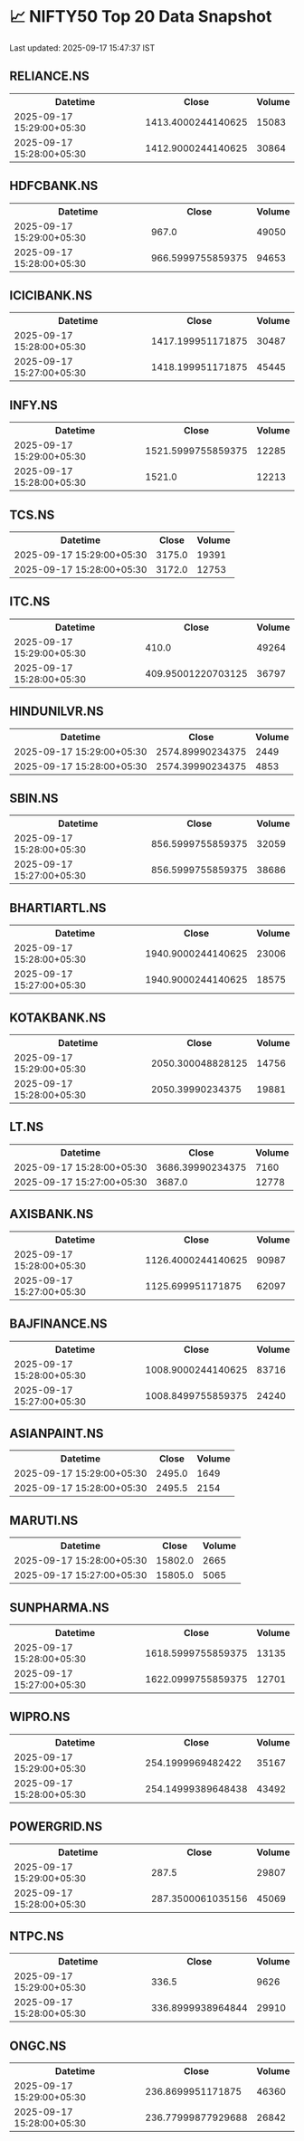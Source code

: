 # 📈 NIFTY50 Top 20 Data Snapshot

Last updated: 2025-09-17 15:47:37 IST

## RELIANCE.NS

<table>
  <tr><th>Datetime</th><th>Close</th><th>Volume</th></tr>
  <tr><td>2025-09-17 15:29:00+05:30</td><td>1413.4000244140625</td><td>15083</td></tr>
  <tr><td>2025-09-17 15:28:00+05:30</td><td>1412.9000244140625</td><td>30864</td></tr>
</table>

## HDFCBANK.NS

<table>
  <tr><th>Datetime</th><th>Close</th><th>Volume</th></tr>
  <tr><td>2025-09-17 15:29:00+05:30</td><td>967.0</td><td>49050</td></tr>
  <tr><td>2025-09-17 15:28:00+05:30</td><td>966.5999755859375</td><td>94653</td></tr>
</table>

## ICICIBANK.NS

<table>
  <tr><th>Datetime</th><th>Close</th><th>Volume</th></tr>
  <tr><td>2025-09-17 15:28:00+05:30</td><td>1417.199951171875</td><td>30487</td></tr>
  <tr><td>2025-09-17 15:27:00+05:30</td><td>1418.199951171875</td><td>45445</td></tr>
</table>

## INFY.NS

<table>
  <tr><th>Datetime</th><th>Close</th><th>Volume</th></tr>
  <tr><td>2025-09-17 15:29:00+05:30</td><td>1521.5999755859375</td><td>12285</td></tr>
  <tr><td>2025-09-17 15:28:00+05:30</td><td>1521.0</td><td>12213</td></tr>
</table>

## TCS.NS

<table>
  <tr><th>Datetime</th><th>Close</th><th>Volume</th></tr>
  <tr><td>2025-09-17 15:29:00+05:30</td><td>3175.0</td><td>19391</td></tr>
  <tr><td>2025-09-17 15:28:00+05:30</td><td>3172.0</td><td>12753</td></tr>
</table>

## ITC.NS

<table>
  <tr><th>Datetime</th><th>Close</th><th>Volume</th></tr>
  <tr><td>2025-09-17 15:29:00+05:30</td><td>410.0</td><td>49264</td></tr>
  <tr><td>2025-09-17 15:28:00+05:30</td><td>409.95001220703125</td><td>36797</td></tr>
</table>

## HINDUNILVR.NS

<table>
  <tr><th>Datetime</th><th>Close</th><th>Volume</th></tr>
  <tr><td>2025-09-17 15:29:00+05:30</td><td>2574.89990234375</td><td>2449</td></tr>
  <tr><td>2025-09-17 15:28:00+05:30</td><td>2574.39990234375</td><td>4853</td></tr>
</table>

## SBIN.NS

<table>
  <tr><th>Datetime</th><th>Close</th><th>Volume</th></tr>
  <tr><td>2025-09-17 15:28:00+05:30</td><td>856.5999755859375</td><td>32059</td></tr>
  <tr><td>2025-09-17 15:27:00+05:30</td><td>856.5999755859375</td><td>38686</td></tr>
</table>

## BHARTIARTL.NS

<table>
  <tr><th>Datetime</th><th>Close</th><th>Volume</th></tr>
  <tr><td>2025-09-17 15:28:00+05:30</td><td>1940.9000244140625</td><td>23006</td></tr>
  <tr><td>2025-09-17 15:27:00+05:30</td><td>1940.9000244140625</td><td>18575</td></tr>
</table>

## KOTAKBANK.NS

<table>
  <tr><th>Datetime</th><th>Close</th><th>Volume</th></tr>
  <tr><td>2025-09-17 15:29:00+05:30</td><td>2050.300048828125</td><td>14756</td></tr>
  <tr><td>2025-09-17 15:28:00+05:30</td><td>2050.39990234375</td><td>19881</td></tr>
</table>

## LT.NS

<table>
  <tr><th>Datetime</th><th>Close</th><th>Volume</th></tr>
  <tr><td>2025-09-17 15:28:00+05:30</td><td>3686.39990234375</td><td>7160</td></tr>
  <tr><td>2025-09-17 15:27:00+05:30</td><td>3687.0</td><td>12778</td></tr>
</table>

## AXISBANK.NS

<table>
  <tr><th>Datetime</th><th>Close</th><th>Volume</th></tr>
  <tr><td>2025-09-17 15:28:00+05:30</td><td>1126.4000244140625</td><td>90987</td></tr>
  <tr><td>2025-09-17 15:27:00+05:30</td><td>1125.699951171875</td><td>62097</td></tr>
</table>

## BAJFINANCE.NS

<table>
  <tr><th>Datetime</th><th>Close</th><th>Volume</th></tr>
  <tr><td>2025-09-17 15:28:00+05:30</td><td>1008.9000244140625</td><td>83716</td></tr>
  <tr><td>2025-09-17 15:27:00+05:30</td><td>1008.8499755859375</td><td>24240</td></tr>
</table>

## ASIANPAINT.NS

<table>
  <tr><th>Datetime</th><th>Close</th><th>Volume</th></tr>
  <tr><td>2025-09-17 15:29:00+05:30</td><td>2495.0</td><td>1649</td></tr>
  <tr><td>2025-09-17 15:28:00+05:30</td><td>2495.5</td><td>2154</td></tr>
</table>

## MARUTI.NS

<table>
  <tr><th>Datetime</th><th>Close</th><th>Volume</th></tr>
  <tr><td>2025-09-17 15:28:00+05:30</td><td>15802.0</td><td>2665</td></tr>
  <tr><td>2025-09-17 15:27:00+05:30</td><td>15805.0</td><td>5065</td></tr>
</table>

## SUNPHARMA.NS

<table>
  <tr><th>Datetime</th><th>Close</th><th>Volume</th></tr>
  <tr><td>2025-09-17 15:28:00+05:30</td><td>1618.5999755859375</td><td>13135</td></tr>
  <tr><td>2025-09-17 15:27:00+05:30</td><td>1622.0999755859375</td><td>12701</td></tr>
</table>

## WIPRO.NS

<table>
  <tr><th>Datetime</th><th>Close</th><th>Volume</th></tr>
  <tr><td>2025-09-17 15:29:00+05:30</td><td>254.1999969482422</td><td>35167</td></tr>
  <tr><td>2025-09-17 15:28:00+05:30</td><td>254.14999389648438</td><td>43492</td></tr>
</table>

## POWERGRID.NS

<table>
  <tr><th>Datetime</th><th>Close</th><th>Volume</th></tr>
  <tr><td>2025-09-17 15:29:00+05:30</td><td>287.5</td><td>29807</td></tr>
  <tr><td>2025-09-17 15:28:00+05:30</td><td>287.3500061035156</td><td>45069</td></tr>
</table>

## NTPC.NS

<table>
  <tr><th>Datetime</th><th>Close</th><th>Volume</th></tr>
  <tr><td>2025-09-17 15:29:00+05:30</td><td>336.5</td><td>9626</td></tr>
  <tr><td>2025-09-17 15:28:00+05:30</td><td>336.8999938964844</td><td>29910</td></tr>
</table>

## ONGC.NS

<table>
  <tr><th>Datetime</th><th>Close</th><th>Volume</th></tr>
  <tr><td>2025-09-17 15:29:00+05:30</td><td>236.8699951171875</td><td>46360</td></tr>
  <tr><td>2025-09-17 15:28:00+05:30</td><td>236.77999877929688</td><td>26842</td></tr>
</table>

